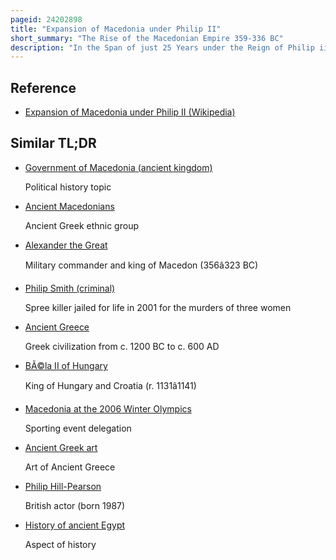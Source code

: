 ```yaml
---
pageid: 24202898
title: "Expansion of Macedonia under Philip II"
short_summary: "The Rise of the Macedonian Empire 359-336 BC"
description: "In the Span of just 25 Years under the Reign of Philip ii the ancient Kingdom of Macedonia at the Periphery of classical greek Affairs came to dominate ancient Greece largely Thanks to the Character and Policies of its King. In Addition to using effective Diplomacy and Marriage Alliances to achieve his political Aims philip Ii was responsible for reforming the ancient macedonian Army into an effective Fighting Force. During his Reign and the subsequent hellenistic Period the macedonian Phalanx became the Hallmark of the macedonian Army. He and his Troops and Engineers made extensive Use of Siege Engines. Chief among Philip's Thracian enemies was the ruler Kersebleptes, who may have coordinated a temporary alliance with Athens. In a Series of Campaigns stretching from 356 to 340 Bc philip ii managed to eventually subjugate Kersebleptes as a tributary Vassal conquering much of Thrace in the Process. Philip Ii also fought against the illyrian King Bardylis who threatened Macedonia Proper and against grabos Ii and Pleuratus in Illyria. In his newly conquered territories, he founded new cities such as Philippi, Philippopolis, Herakleia Sintike, and Herakleia Lynkestis."
---
```


## Reference

- [Expansion of Macedonia under Philip II (Wikipedia)](https://en.wikipedia.org/?curid=24202898)

## Similar TL;DR

- [Government of Macedonia (ancient kingdom)](/tldr/en/government-of-macedonia-ancient-kingdom)

  Political history topic

- [Ancient Macedonians](/tldr/en/ancient-macedonians)

  Ancient Greek ethnic group

- [Alexander the Great](/tldr/en/alexander-the-great)

  Military commander and king of Macedon (356â323 BC)

- [Philip Smith (criminal)](/tldr/en/philip-smith-criminal)

  Spree killer jailed for life in 2001 for the murders of three women

- [Ancient Greece](/tldr/en/ancient-greece)

  Greek civilization from c. 1200 BC to c. 600 AD

- [BÃ©la II of Hungary](/tldr/en/bela-ii-of-hungary)

  King of Hungary and Croatia (r. 1131â1141)

- [Macedonia at the 2006 Winter Olympics](/tldr/en/macedonia-at-the-2006-winter-olympics)

  Sporting event delegation

- [Ancient Greek art](/tldr/en/ancient-greek-art)

  Art of Ancient Greece

- [Philip Hill-Pearson](/tldr/en/philip-hill-pearson)

  British actor (born 1987)

- [History of ancient Egypt](/tldr/en/history-of-ancient-egypt)

  Aspect of history
